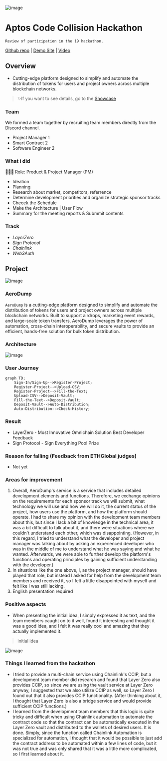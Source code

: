 ![image](https://github.com/user-attachments/assets/0773ec20-a495-4bb6-adc8-7dee7effc81c)

# Aptos Code Collision Hackathon
`Review of participation in the 19 hackathon.`

[Github repo](https://github.com/devsisingh/code-collision) | [Demo Site](https://sharetos.vercel.app/) | [Video](https://youtu.be/9aRMxZA_bqw)

## Overview
- Cutting-edge platform designed to simplify and automate the distribution of tokens for users and project owners across multiple blockchain networks.

> ✨If you want to see details, go to the [Showcase](https://ethglobal.com/showcase/aerodump-4z48m)

### Team
We formed a team together by recruiting team members directly from the Discord channel.
- Project Manager 1
- Smart Contract 2
- Software Engineer 2

### What i did
👨🏼‍💻 Role: Product & Project Manager (PM)
- Ideation
- Planning
- Research about market, competitors, referrence
- Determine development priorities and organize strategic sponsor tracks
- Checek the Schedule
- Make the Architecture | User Flow
- Summary for the meeting reports & Submmit contents

### Track
- *LayerZero*
- *Sign Protocol*
- *Chainlink*
- *Web3Auth*

## Project
![image](https://github.com/user-attachments/assets/e9305949-4090-4ca0-87b8-1d2b3b73c27c)

### AeroDump

`AeroDump` is a cutting-edge platform designed to simplify and automate the distribution of tokens for users and project owners across multiple blockchain networks. Built to support airdrops, marketing event rewards, and large-scale token transfers, AeroDump leverages the power of automation, cross-chain interoperability, and secure vaults to provide an efficient, hands-free solution for bulk token distribution.

### Architecture

![image](https://github.com/user-attachments/assets/cf062c58-ea84-4724-aa71-c8107afda6ef)

### User Journey
```mermaid
graph TD;
    Sign-In/Sign-Up-->Register-Project;
    Register-Project-->Upload-CSV;
    Register-Project-->Fill-the-Text;
    Upload-CSV-->Deposit-Vault;
    Fill-the-Text-->Deposit-Vault;
    Deposit-Vault-->Auto-Distribution;
    Auto-Distribution-->Check-History;
```

### Result
- LayerZero - Most Innovative Omnichain Solution Best Developer Feedback
- Sign Protocol - Sign Everything Pool Prize

### Reason for falling (Feedback from ETHGlobal judges)
- Not yet

### Areas for improvement
1) Overall, AeroDump's service is a service that includes detailed development elements and functions. Therefore, we exchange opinions on the requirements for each sponsor track we will submit, what technology we will use and how we will do it, the current status of the project, how users use the platform, and how the platform should operate. I had to share my opinion with the development team members about this, but since I lack a bit of knowledge in the technical area, it was a bit difficult to talk about it, and there were situations where we couldn't understand each other, which was disappointing. (However, in this regard, I tried to understand what the developer and project manager was talking about by asking an experienced developer who was in the middle of me to understand what he was saying and what he wanted. Afterwards, we were able to further develop the platform's functions and operating principles by gaining sufficient understanding with the developer.)
2) In situations like the one above, I, as the project manager, should have played that role, but instead I asked for help from the development team members and received it, so I felt a little disappointed with myself and felt like I was still lacking.
3) English presentation required

### Positive aspects
- When presenting the initial idea, I simply expressed it as text, and the team members caught on to it well, found it interesting and thought it was a good idea, and I felt it was really cool and amazing that they actually implemented it.
> initial idea

![image](https://github.com/user-attachments/assets/9c318a59-20cf-44f9-8078-25b754aaaea9)


### Things I learned from the hackathon
- I tried to provide a multi-chain service using Chainlink's CCIP, but a development team member did research and found that Layer Zero also provides CCIP, so since we are using the vault service at Layer Zero anyway, I suggested that we also utilize CCIP as well, so Layer Zero I found out that it also provides CCIP functionality. (After thinking about it, I thought that Layer Zero is also a bridge service and would provide sufficient CCIP functions.)
- I learned from the development team members that this logic is quite tricky and difficult when using Chainlink automation to automate the contract code so that the contract can be automatically executed in the Layer Zero vault and distributed to the wallets of desired users. It is done. Simply, since the function called Chainlink Automation is specialized for automation, I thought that it would be possible to just add the contract address to be automated within a few lines of code, but it was not true and was only shared that it was a little more complicated, so I first learned about it.
